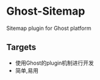 Ghost-Sitemap
=============

Sitemap plugin for Ghost platform


## Targets

* 使用Ghost的plugin机制进行开发
* 简单,易用
